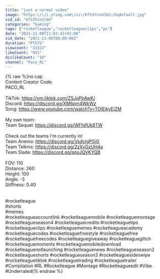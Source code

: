 ```yaml
---
title: "just a normal video"
image: "https:\/\/i.ytimg.com\/vi\/KfS3YcnnCbU\/hqdefault.jpg"
vid_id: "KfS3YcnnCbU"
categories: "Gaming"
tags: ["rocketleague","rocketleagueclips","ps"]
date: "2021-11-08T11:03:42+03:00"
vid_date: "2021-11-06T08:00:06Z"
duration: "PT57S"
viewcount: "33322"
likeCount: "941"
dislikeCount: "18"
channel: "Paco_RL"
---
```

{% raw %}no cap<br />Content Creator Code:<br />     PACO_RL<br /><br />TikTok: <a rel="nofollow" target="blank" href="https://vm.tiktok.com/ZSJoPbAwK/">https://vm.tiktok.com/ZSJoPbAwK/</a><br />Discord: <a rel="nofollow" target="blank" href="https://discord.gg/XM6pm4WkWz">https://discord.gg/XM6pm4WkWz</a><br />Song: <a rel="nofollow" target="blank" href="https://www.youtube.com/watch?v=TOIEjkyEjZM">https://www.youtube.com/watch?v=TOIEjkyEjZM</a><br /><br />My own team:<br />Team Sequel: <a rel="nofollow" target="blank" href="https://discord.gg/WFfsfUk8TW">https://discord.gg/WFfsfUk8TW</a><br /><br />Check out the teams I'm currently in!<br />Team Anemo: <a rel="nofollow" target="blank" href="https://discord.gg/VsdyjgPGjG">https://discord.gg/VsdyjgPGjG</a><br />Team Telknis: <a rel="nofollow" target="blank" href="https://discord.gg/2zXvGzUH4a">https://discord.gg/2zXvGzUH4a</a><br />Team Slade: <a rel="nofollow" target="blank" href="https://discord.gg/ppsJQVKYQB">https://discord.gg/ppsJQVKYQB</a><br /><br />FOV: 110<br />Distance: 260<br />Height: 100<br />Angle: -3<br />Stiffness: 0.40<br /><br /><br />#rocketleague<br />#shorts<br />#memes<br />#rocketleagueaccountlink #rocketleaguemobile #rocketleaguemontage #rocketleagueseason4 #rocketleaguecredits #rocketleaguetips #rocketleagueclips #rocketleaguememes #rocketleagueacademy #rocketleaguecodes #rocketleaguefreestyle #rocketleaguefree #rocketleaguefreecodes #rocketleaguegiveaway #rocketleagueglitch #rocketleaguemoments #rocketleaguemobiledownload #rocketleaguenotlaunching #rocketleaguenews #rocketleagueseason2 #rocketleagueshorts #rocketleagueseason3 #rocketleaguesideswipe #rocketleaguetiktok #rocketleaguetrading #rocketleaguetrailer<br />#Compilation #RL #Rocketleague #Montage #Rocketleagueedit #Vibe #Underrated{% endraw %}
